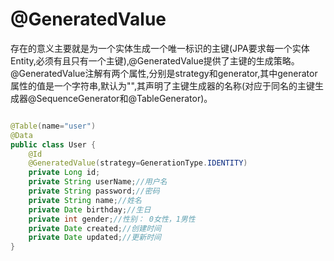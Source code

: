 

# @GeneratedValue

存在的意义主要就是为一个实体生成一个唯一标识的主键(JPA要求每一个实体Entity,必须有且只有一个主键),@GeneratedValue提供了主键的生成策略。@GeneratedValue注解有两个属性,分别是strategy和generator,其中generator属性的值是一个字符串,默认为"",其声明了主键生成器的名称(对应于同名的主键生成器@SequenceGenerator和@TableGenerator)。

```java

@Table(name="user")
@Data
public class User {
    @Id
    @GeneratedValue(strategy=GenerationType.IDENTITY)
    private Long id;
    private String userName;//用户名
    private String password;//密码
    private String name;//姓名
    private Date birthday;//生日
    private int gender;//性别： 0女性，1男性
    private Date created;//创建时间
    private Date updated;//更新时间
}

```
